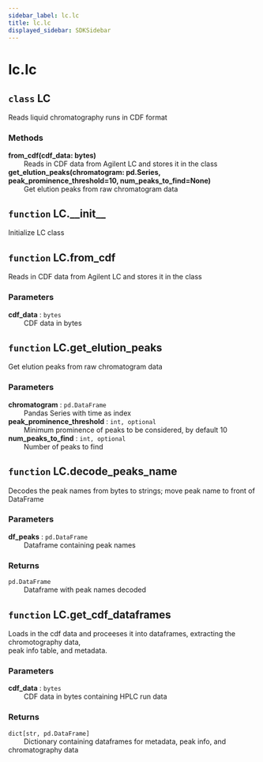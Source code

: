 ```yaml
---
sidebar_label: lc.lc
title: lc.lc
displayed_sidebar: SDKSidebar
--- 
```



# lc.lc


## `class` LC
  
Reads liquid chromatography runs in CDF format  
  
### Methods  
  
**from_cdf(cdf_data: bytes)**  
&nbsp; &nbsp; &nbsp; &nbsp; Reads in CDF data from Agilent LC and stores it in the class  
**get_elution_peaks(chromatogram: pd.Series, peak_prominence_threshold=10, num_peaks_to_find=None)**  
&nbsp; &nbsp; &nbsp; &nbsp; Get elution peaks from raw chromatogram data  


## `function` LC.\_\_init\_\_
  
Initialize LC class  


## `function` LC.from_cdf
  
Reads in CDF data from Agilent LC and stores it in the class  
  
### Parameters  
  
**cdf_data** : `bytes`  
&nbsp; &nbsp; &nbsp; &nbsp; CDF data in bytes  


## `function` LC.get_elution_peaks
  
Get elution peaks from raw chromatogram data  
  
### Parameters  
  
**chromatogram** : `pd.DataFrame`  
&nbsp; &nbsp; &nbsp; &nbsp; Pandas Series with time as index  
**peak_prominence_threshold** : `int, optional`  
&nbsp; &nbsp; &nbsp; &nbsp; Minimum prominence of peaks to be considered, by default 10  
**num_peaks_to_find** : `int, optional`  
&nbsp; &nbsp; &nbsp; &nbsp; Number of peaks to find  


## `function` LC.decode_peaks_name
  
Decodes the peak names from bytes to strings; move peak name to front of DataFrame  
  
### Parameters  
  
**df_peaks** : `pd.DataFrame`  
&nbsp; &nbsp; &nbsp; &nbsp; Dataframe containing peak names  
  
### Returns  
  
`pd.DataFrame`  
&nbsp; &nbsp; &nbsp; &nbsp; Dataframe with peak names decoded  


## `function` LC.get_cdf_dataframes
  
Loads in the cdf data and proceeses it into dataframes, extracting the chromotography data,  
peak info table, and metadata.  
  
### Parameters  
  
**cdf_data** : `bytes`  
&nbsp; &nbsp; &nbsp; &nbsp; CDF data in bytes containing HPLC run data  
  
### Returns  
  
`dict[str, pd.DataFrame]`  
&nbsp; &nbsp; &nbsp; &nbsp; Dictionary containing dataframes for metadata, peak info, and chromatography data  
